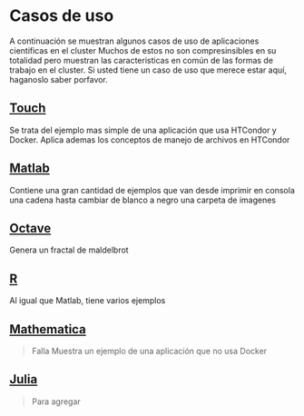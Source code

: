 # Casos de uso
A continuación se muestran algunos casos de uso de aplicaciones cientificas en el cluster
Muchos de estos no son compresinsibles en su totalidad pero muestran las caracteristicas en común 
de las formas de trabajo en el cluster. Si usted tiene un caso de uso que merece estar aquí, haganoslo saber porfavor. 

## [Touch](touch/README.md)
Se trata del ejemplo mas simple de una aplicación que usa HTCondor y Docker. 
Aplica ademas los conceptos de manejo de archivos en HTCondor

## [Matlab](matlab/README.md)
Contiene una gran cantidad de ejemplos que van desde imprimir en consola una cadena
hasta cambiar de blanco a negro una carpeta de imagenes

## [Octave](octave/README.md)
Genera un fractal de maldelbrot

## [R](r/README.md)
Al igual que Matlab, tiene varios ejemplos

## [Mathematica](mathematica/README.md)
> Falla
Muestra un ejemplo de una aplicación que no usa Docker

## [Julia](julia/README.md)
> Para agregar

